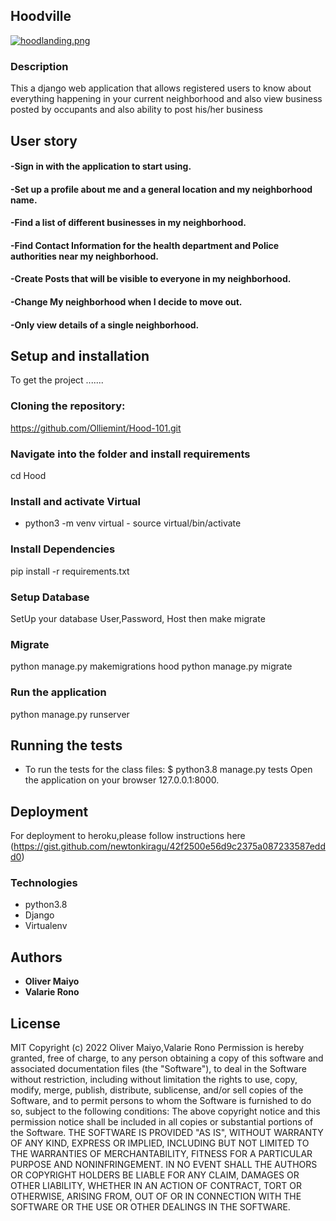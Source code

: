 
## Hoodville

[![hoodlanding.png](https://i.postimg.cc/fT6nBkJ7/hoodlanding.png)](https://postimg.cc/9rtnfmPz)

### Description
This a django web application that allows registered users to know about everything happening in your current neighborhood and also view business posted by occupants and also ability to post his/her business
## User story
#### -Sign in with the application to start using.
#### -Set up a profile about me and a general location and my neighborhood name.
#### -Find a list of different businesses in my neighborhood.
#### -Find Contact Information for the health department and Police authorities near my neighborhood.
#### -Create Posts that will be visible to everyone in my neighborhood.
#### -Change My neighborhood when I decide to move out.
#### -Only view details of a single neighborhood.

## Setup and installation
To get the project .......
### Cloning the repository:
https://github.com/Olliemint/Hood-101.git
### Navigate into the folder and install requirements
cd Hood
### Install and activate Virtual
- python3 -m venv virtual - source virtual/bin/activate
### Install Dependencies
pip install -r requirements.txt
### Setup Database
SetUp your database User,Password, Host then make migrate
### Migrate
python manage.py makemigrations hood
python manage.py migrate
### Run the application
python manage.py runserver
## Running the tests
* To run the tests for the class files:
        $ python3.8 manage.py tests
Open the application on your browser 127.0.0.1:8000.
## Deployment
For deployment to heroku,please follow instructions here (https://gist.github.com/newtonkiragu/42f2500e56d9c2375a087233587eddd0)
### Technologies
* python3.8
* Django 
* Virtualenv
## Authors
* **Oliver Maiyo**
* **Valarie Rono**
## License
MIT Copyright (c) 2022 Oliver Maiyo,Valarie Rono
Permission is hereby granted, free of charge, to any person obtaining a copy of this software and associated documentation files (the "Software"), to deal in the Software without restriction, including without limitation the rights to use, copy, modify, merge, publish, distribute, sublicense, and/or sell copies of the Software, and to permit persons to whom the Software is furnished to do so, subject to the following conditions:
The above copyright notice and this permission notice shall be included in all copies or substantial portions of the Software.
THE SOFTWARE IS PROVIDED "AS IS", WITHOUT WARRANTY OF ANY KIND, EXPRESS OR IMPLIED, INCLUDING BUT NOT LIMITED TO THE WARRANTIES OF MERCHANTABILITY, FITNESS FOR A PARTICULAR PURPOSE AND NONINFRINGEMENT. IN NO EVENT SHALL THE AUTHORS OR COPYRIGHT HOLDERS BE LIABLE FOR ANY CLAIM, DAMAGES OR OTHER LIABILITY, WHETHER IN AN ACTION OF CONTRACT, TORT OR OTHERWISE, ARISING FROM, OUT OF OR IN CONNECTION WITH THE SOFTWARE OR THE USE OR OTHER DEALINGS IN THE SOFTWARE.
